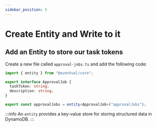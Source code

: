 ```yaml
---
sidebar_position: 5
---
```


# Create Entity and Write to it

## Add an Entity to store our task tokens

Create a new file called `approval-jobs.ts` and add the following code:

```ts
import { entity } from "@eventual/core";

export interface ApprovalJob {
  taskToken: string;
  description: string;
}

export const approvalJobs = entity<ApprovalJob>("approvalJobs");
```

:::info
An `entity` provides a key-value store for storing structured data in DynamoDB.
:::
